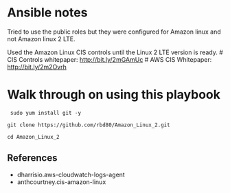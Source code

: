# Ansible notes

Tried to use the public roles but they were configured for Amazon linux and not Amazon linux 2 LTE.  

Used the Amazon Linux CIS controls until the Linux 2 LTE version is ready.
    # CIS Controls whitepaper:  http://bit.ly/2mGAmUc
    # AWS CIS Whitepaper:       http://bit.ly/2m2Ovrh


# Walk through on using this playbook

```
 sudo yum install git -y
```

```
git clone https://github.com/rbd80/Amazon_Linux_2.git
```

```
cd Amazon_Linux_2

```








## References
- dharrisio.aws-cloudwatch-logs-agent
- anthcourtney.cis-amazon-linux